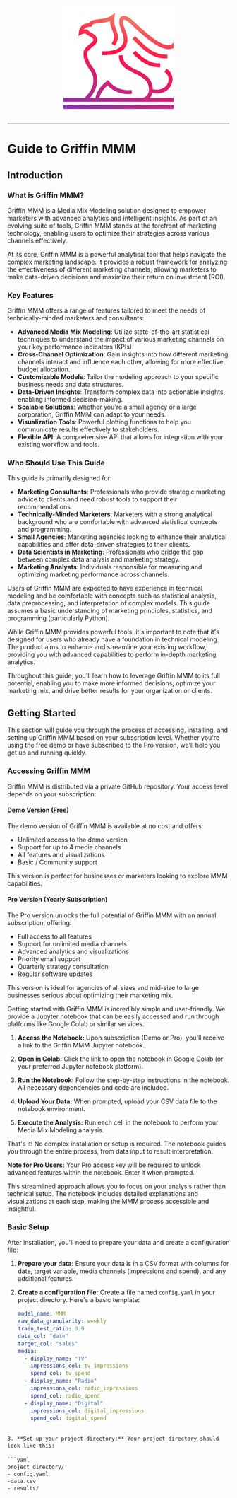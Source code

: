 <p align="center">
  <img src="images/logo.png" alt="Griffin Logo">
</p>

----

# Guide to Griffin MMM

## Introduction

### What is Griffin MMM?

Griffin MMM is a Media Mix Modeling solution designed to empower marketers with advanced analytics and intelligent insights. As part of an evolving suite of tools, Griffin MMM stands at the forefront of marketing technology, enabling users to optimize their strategies across various channels effectively.

At its core, Griffin MMM is a powerful analytical tool that helps navigate the complex marketing landscape. It provides a robust framework for analyzing the effectiveness of different marketing channels, allowing marketers to make data-driven decisions and maximize their return on investment (ROI).

### Key Features

Griffin MMM offers a range of features tailored to meet the needs of technically-minded marketers and consultants:

- **Advanced Media Mix Modeling**: Utilize state-of-the-art statistical techniques to understand the impact of various marketing channels on your key performance indicators (KPIs).
- **Cross-Channel Optimization**: Gain insights into how different marketing channels interact and influence each other, allowing for more effective budget allocation.
- **Customizable Models**: Tailor the modeling approach to your specific business needs and data structures.
- **Data-Driven Insights**: Transform complex data into actionable insights, enabling informed decision-making.
- **Scalable Solutions**: Whether you're a small agency or a large corporation, Griffin MMM can adapt to your needs.
- **Visualization Tools**: Powerful plotting functions to help you communicate results effectively to stakeholders.
- **Flexible API**: A comprehensive API that allows for integration with your existing workflow and tools.

### Who Should Use This Guide

This guide is primarily designed for:

- **Marketing Consultants**: Professionals who provide strategic marketing advice to clients and need robust tools to support their recommendations.
- **Technically-Minded Marketers**: Marketers with a strong analytical background who are comfortable with advanced statistical concepts and programming.
- **Small Agencies**: Marketing agencies looking to enhance their analytical capabilities and offer data-driven strategies to their clients.
- **Data Scientists in Marketing**: Professionals who bridge the gap between complex data analysis and marketing strategy.
- **Marketing Analysts**: Individuals responsible for measuring and optimizing marketing performance across channels.

Users of Griffin MMM are expected to have experience in technical modeling and be comfortable with concepts such as statistical analysis, data preprocessing, and interpretation of complex models. This guide assumes a basic understanding of marketing principles, statistics, and programming (particularly Python).

While Griffin MMM provides powerful tools, it's important to note that it's designed for users who already have a foundation in technical modeling. The product aims to enhance and streamline your existing workflow, providing you with advanced capabilities to perform in-depth marketing analytics.

Throughout this guide, you'll learn how to leverage Griffin MMM to its full potential, enabling you to make more informed decisions, optimize your marketing mix, and drive better results for your organization or clients.

## Getting Started

This section will guide you through the process of accessing, installing, and setting up Griffin MMM based on your subscription level. Whether you're using the free demo or have subscribed to the Pro version, we'll help you get up and running quickly.

### Accessing Griffin MMM

Griffin MMM is distributed via a private GitHub repository. Your access level depends on your subscription:

#### Demo Version (Free)

The demo version of Griffin MMM is available at no cost and offers:

- Unlimited access to the demo version
- Support for up to 4 media channels
- All features and visualizations
- Basic / Community support

This version is perfect for businesses or marketers looking to explore MMM capabilities.

#### Pro Version (Yearly Subscription)

The Pro version unlocks the full potential of Griffin MMM with an annual subscription, offering:

- Full access to all features
- Support for unlimited media channels
- Advanced analytics and visualizations
- Priority email support
- Quarterly strategy consultation
- Regular software updates

This version is ideal for agencies of all sizes and mid-size to large businesses serious about optimizing their marketing mix.

Getting started with Griffin MMM is incredibly simple and user-friendly. We provide a Jupyter notebook that can be easily accessed and run through platforms like Google Colab or similar services.

1. **Access the Notebook:** Upon subscription (Demo or Pro), you'll receive a link to the Griffin MMM Jupyter notebook.

2. **Open in Colab:** Click the link to open the notebook in Google Colab (or your preferred Jupyter notebook platform).

3. **Run the Notebook:** Follow the step-by-step instructions in the notebook. All necessary dependencies and code are included.

4. **Upload Your Data:** When prompted, upload your CSV data file to the notebook environment.

5. **Execute the Analysis:** Run each cell in the notebook to perform your Media Mix Modeling analysis.

That's it! No complex installation or setup is required. The notebook guides you through the entire process, from data input to result interpretation.

**Note for Pro Users:** Your Pro access key will be required to unlock advanced features within the notebook. Enter it when prompted.

This streamlined approach allows you to focus on your analysis rather than technical setup. The notebook includes detailed explanations and visualizations at each step, making the MMM process accessible and insightful.

### Basic Setup

After installation, you'll need to prepare your data and create a configuration file:

1. **Prepare your data:** Ensure your data is in a CSV format with columns for date, target variable, media channels (impressions and spend), and any additional features.

2. **Create a configuration file:** Create a file named `config.yaml` in your project directory. Here's a basic template:

   ```yaml
   model_name: MMM
   raw_data_granularity: weekly
   train_test_ratio: 0.9
   date_col: "date"
   target_col: "sales"
   media:
     - display_name: "TV"
       impressions_col: tv_impressions
       spend_col: tv_spend
     - display_name: "Radio"
       impressions_col: radio_impressions
       spend_col: radio_spend
     - display_name: "Digital"
       impressions_col: digital_impressions
       spend_col: digital_spend
```

3. **Set up your project directory:** Your project directory should look like this:

```yaml
project_directory/ 
- config.yaml 
-data.csv 
- results/
```

